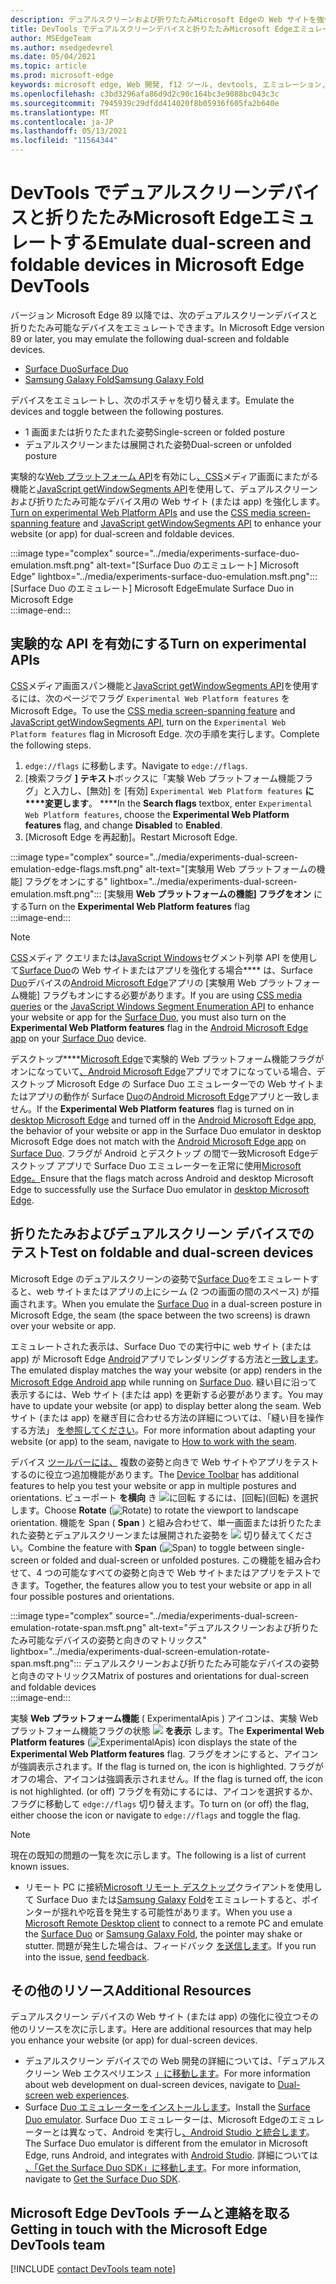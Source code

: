 ```yaml
---
description: デュアルスクリーンおよび折りたたみMicrosoft Edgeの Web サイトを強化するには、仮想デバイスを使用します。
title: DevTools でデュアルスクリーンデバイスと折りたたみMicrosoft Edgeエミュレートする
author: MSEdgeTeam
ms.author: msedgedevrel
ms.date: 05/04/2021
ms.topic: article
ms.prod: microsoft-edge
keywords: microsoft edge, Web 開発, f12 ツール, devtools, エミュレーション, デバイス, シミュレーション, モバイル, デュアルスクリーン, 折りたたみ式, Surface Duo, Samsung Galaxy Fold
ms.openlocfilehash: c3bd3296afa86d9d2c90c164bc3e9088bc043c3c
ms.sourcegitcommit: 7945939c29dfdd414020f8b05936f605fa2b640e
ms.translationtype: MT
ms.contentlocale: ja-JP
ms.lasthandoff: 05/13/2021
ms.locfileid: "11564344"
---
```

# <a name="emulate-dual-screen-and-foldable-devices-in-microsoft-edge-devtools"></a><span data-ttu-id="0142a-104">DevTools でデュアルスクリーンデバイスと折りたたみMicrosoft Edgeエミュレートする</span><span class="sxs-lookup"><span data-stu-id="0142a-104">Emulate dual-screen and foldable devices in Microsoft Edge DevTools</span></span>  

<span data-ttu-id="0142a-105">バージョン Microsoft Edge 89 以降では、次のデュアルスクリーンデバイスと折りたたみ可能なデバイスをエミュレートできます。</span><span class="sxs-lookup"><span data-stu-id="0142a-105">In Microsoft Edge version 89 or later, you may emulate the following dual-screen and foldable devices.</span></span>  

*   [<span data-ttu-id="0142a-106">Surface Duo</span><span class="sxs-lookup"><span data-stu-id="0142a-106">Surface Duo</span></span>][SurfaceDevicesDuo]  
*   [<span data-ttu-id="0142a-107">Samsung Galaxy Fold</span><span class="sxs-lookup"><span data-stu-id="0142a-107">Samsung Galaxy Fold</span></span>][SamsungMobileGalaxyFold]  
    
<span data-ttu-id="0142a-108">デバイスをエミュレートし、次のポスチャを切り替えます。</span><span class="sxs-lookup"><span data-stu-id="0142a-108">Emulate the devices and toggle between the following postures.</span></span>  

*   <span data-ttu-id="0142a-109">1 画面または折りたたまれた姿勢</span><span class="sxs-lookup"><span data-stu-id="0142a-109">Single-screen or folded posture</span></span>  
*   <span data-ttu-id="0142a-110">デュアルスクリーンまたは展開された姿勢</span><span class="sxs-lookup"><span data-stu-id="0142a-110">Dual-screen or unfolded posture</span></span>  
    
<span data-ttu-id="0142a-111">実験的な[Web プラットフォーム API](#turn-on-experimental-apis)を有効にし[、CSS][DualScreenDocsCssMedia]メディア画面にまたがる機能と[JavaScript getWindowSegments API][DualScreenDocsJSAPI]を使用して、デュアルスクリーンおよび折りたたみ可能なデバイス用の Web サイト \(または app\) を強化します。</span><span class="sxs-lookup"><span data-stu-id="0142a-111">[Turn on experimental Web Platform APIs](#turn-on-experimental-apis) and use the [CSS media screen-spanning feature][DualScreenDocsCssMedia] and [JavaScript getWindowSegments API][DualScreenDocsJSAPI] to enhance your website \(or app\) for dual-screen and foldable devices.</span></span>  

:::image type="complex" source="../media/experiments-surface-duo-emulation.msft.png" alt-text="[Surface Duo のエミュレート] Microsoft Edge" lightbox="../media/experiments-surface-duo-emulation.msft.png":::  
   <span data-ttu-id="0142a-113">[Surface Duo のエミュレート] Microsoft Edge</span><span class="sxs-lookup"><span data-stu-id="0142a-113">Emulate Surface Duo in Microsoft Edge</span></span>  
:::image-end:::  

## <a name="turn-on-experimental-apis"></a><span data-ttu-id="0142a-114">実験的な API を有効にする</span><span class="sxs-lookup"><span data-stu-id="0142a-114">Turn on experimental APIs</span></span>  

<span data-ttu-id="0142a-115">[CSS][DualScreenDocsCssMedia]メディア画面スパン機能と[JavaScript getWindowSegments API][DualScreenDocsJSAPI]を使用するには、次のページでフラグ `Experimental Web Platform features` をMicrosoft Edge。</span><span class="sxs-lookup"><span data-stu-id="0142a-115">To use the [CSS media screen-spanning feature][DualScreenDocsCssMedia] and [JavaScript getWindowSegments API][DualScreenDocsJSAPI], turn on the `Experimental Web Platform features` flag in Microsoft Edge.</span></span>  <span data-ttu-id="0142a-116">次の手順を実行します。</span><span class="sxs-lookup"><span data-stu-id="0142a-116">Complete the following steps.</span></span>  

1.  <span data-ttu-id="0142a-117">`edge://flags` に移動します。</span><span class="sxs-lookup"><span data-stu-id="0142a-117">Navigate to `edge://flags`.</span></span>  
1.  <span data-ttu-id="0142a-118">[検索フラグ **] テキスト**ボックスに「実験 Web プラットフォーム機能フラグ」と入力し、[無効] を [有効] `Experimental Web Platform features` **に\*\*\*\*変更します**。 \*\*\*\*</span><span class="sxs-lookup"><span data-stu-id="0142a-118">In the **Search flags** textbox, enter `Experimental Web Platform features`, choose the **Experimental Web Platform features** flag, and change **Disabled** to **Enabled**.</span></span>  
1.  <span data-ttu-id="0142a-119">[Microsoft Edge を再起動]。</span><span class="sxs-lookup"><span data-stu-id="0142a-119">Restart Microsoft Edge.</span></span>  
    
:::image type="complex" source="../media/experiments-dual-screen-emulation-edge-flags.msft.png" alt-text="[実験用 Web プラットフォームの機能] フラグをオンにする" lightbox="../media/experiments-dual-screen-emulation.msft.png":::
   <span data-ttu-id="0142a-121">[実験用 **Web プラットフォームの機能] フラグをオン** にする</span><span class="sxs-lookup"><span data-stu-id="0142a-121">Turn on the **Experimental Web Platform features** flag</span></span>  
:::image-end:::  

> [!NOTE]
> <span data-ttu-id="0142a-122">[CSS][DualScreenDocsCssMedia]メディア クエリまたは[JavaScript Windows][DualScreenDocsJSAPI]セグメント列挙 API を使用して[Surface Duo][SurfaceDevicesDuo]の Web サイトまたはアプリを強化する場合\*\*\*\* は、Surface [Duo][SurfaceDevicesDuo]デバイスの[Android Microsoft Edge][GooglePlayMicrosoftEdge]アプリの [実験用 Web プラットフォーム機能] フラグもオンにする必要があります。</span><span class="sxs-lookup"><span data-stu-id="0142a-122">If you are using [CSS media queries][DualScreenDocsCssMedia] or the [JavaScript Windows Segment Enumeration API][DualScreenDocsJSAPI] to enhance your website or app for the [Surface Duo][SurfaceDevicesDuo], you must also turn on the **Experimental Web Platform features** flag in the [Android Microsoft Edge app][GooglePlayMicrosoftEdge] on your [Surface Duo][SurfaceDevicesDuo] device.</span></span>  
> 
> <span data-ttu-id="0142a-123">デスクトップ\*\*\*\*[Microsoft Edge][MicrosoftEdge]で実験的 Web プラットフォーム機能フラグがオンになっていて[、Android Microsoft Edge][GooglePlayMicrosoftEdge]アプリでオフになっている場合、デスクトップ Microsoft Edge の Surface Duo エミュレーターでの Web サイトまたはアプリの動作が Surface [Duo][SurfaceDevicesDuo]の[Android Microsoft Edge][GooglePlayMicrosoftEdge]アプリと一致しません。</span><span class="sxs-lookup"><span data-stu-id="0142a-123">If the **Experimental Web Platform features** flag is turned on in [desktop Microsoft Edge][MicrosoftEdge] and turned off in the [Android Microsoft Edge app][GooglePlayMicrosoftEdge], the behavior of your website or app in the Surface Duo emulator in desktop Microsoft Edge does not match with the [Android Microsoft Edge app][GooglePlayMicrosoftEdge] on [Surface Duo][SurfaceDevicesDuo].</span></span>  <span data-ttu-id="0142a-124">フラグが Android とデスクトップ の間で一致Microsoft Edgeデスクトップ アプリで Surface Duo エミュレーターを正常に使用[Microsoft Edge。][MicrosoftEdge]</span><span class="sxs-lookup"><span data-stu-id="0142a-124">Ensure that the flags match across Android and desktop Microsoft Edge to successfully use the Surface Duo emulator in [desktop Microsoft Edge][MicrosoftEdge].</span></span>  

## <a name="test-on-foldable-and-dual-screen-devices"></a><span data-ttu-id="0142a-125">折りたたみおよびデュアルスクリーン デバイスでのテスト</span><span class="sxs-lookup"><span data-stu-id="0142a-125">Test on foldable and dual-screen devices</span></span>  

<span data-ttu-id="0142a-126">Microsoft Edge のデュアルスクリーンの姿勢で[Surface Duo][SurfaceDevicesDuo]をエミュレートすると、web サイトまたはアプリの上にシーム \(2 つの画面の間のスペース\) が描画されます。</span><span class="sxs-lookup"><span data-stu-id="0142a-126">When you emulate the [Surface Duo][SurfaceDevicesDuo] in a dual-screen posture in Microsoft Edge, the seam \(the space between the two screens\) is drawn over your website or app.</span></span>  

<span data-ttu-id="0142a-127">エミュレートされた表示は、Surface Duo での実行中に web サイト \(または app\) が Microsoft Edge [Android][GooglePlayMicrosoftEdge]アプリでレンダリングする方法と[一致します][SurfaceDevicesDuo]。</span><span class="sxs-lookup"><span data-stu-id="0142a-127">The emulated display matches the way your website \(or app\) renders in the [Microsoft Edge Android app][GooglePlayMicrosoftEdge] while running on [Surface Duo][SurfaceDevicesDuo].</span></span>  <span data-ttu-id="0142a-128">縫い目に沿って表示するには、Web サイト \(または app\) を更新する必要があります。</span><span class="sxs-lookup"><span data-stu-id="0142a-128">You may have to update your website \(or app\) to display better along the seam.</span></span>  <span data-ttu-id="0142a-129">Web サイト \(または app\) を継ぎ目に合わせる方法の詳細については、「縫い目を操作する方法」 [を参照してください][DualScreenIntroductionHowWorkSeam]。</span><span class="sxs-lookup"><span data-stu-id="0142a-129">For more information about adapting your website \(or app\) to the seam, navigate to [How to work with the seam][DualScreenIntroductionHowWorkSeam].</span></span>  

<span data-ttu-id="0142a-130">デバイス [ツールバーには、][DevtoolsDeviceModeIndexSimulateMobileViewport] 複数の姿勢と向きで Web サイトやアプリをテストするのに役立つ追加機能があります。</span><span class="sxs-lookup"><span data-stu-id="0142a-130">The [Device Toolbar][DevtoolsDeviceModeIndexSimulateMobileViewport] has additional features to help you test your website or app in multiple postures and orientations.</span></span>  <span data-ttu-id="0142a-131">ビューポート **を横向** き ![ に回転 ](../media/rotate-dark-icon.msft.png) するには、[回転]\(回転\) を選択します。</span><span class="sxs-lookup"><span data-stu-id="0142a-131">Choose **Rotate** \(![Rotate](../media/rotate-dark-icon.msft.png)\) to rotate the viewport to landscape orientation.</span></span> <span data-ttu-id="0142a-132">機能を Span \( **Span** \) と組み合わせて、単一画面または折りたたまれた姿勢とデュアルスクリーンまたは展開された姿勢を ![ ](../media/span-dark-icon.msft.png) 切り替えてください。</span><span class="sxs-lookup"><span data-stu-id="0142a-132">Combine the feature with **Span** \(![Span](../media/span-dark-icon.msft.png)\) to toggle between single-screen or folded and dual-screen or unfolded postures.</span></span>  <span data-ttu-id="0142a-133">この機能を組み合わせて、4 つの可能なすべての姿勢と向きで Web サイトまたはアプリをテストできます。</span><span class="sxs-lookup"><span data-stu-id="0142a-133">Together, the features allow you to test your website or app in all four possible postures and orientations.</span></span>  

:::image type="complex" source="../media/experiments-dual-screen-emulation-rotate-span.msft.png" alt-text="デュアルスクリーンおよび折りたたみ可能なデバイスの姿勢と向きのマトリックス" lightbox="../media/experiments-dual-screen-emulation-rotate-span.msft.png":::
   <span data-ttu-id="0142a-135">デュアルスクリーンおよび折りたたみ可能なデバイスの姿勢と向きのマトリックス</span><span class="sxs-lookup"><span data-stu-id="0142a-135">Matrix of postures and orientations for dual-screen and foldable devices</span></span>  
:::image-end:::  

<span data-ttu-id="0142a-136">実験 **Web プラットフォーム機能** \( ExperimentalApis \) アイコンは、実験 Web プラットフォーム機能フラグの状態 ![ ](../media/experimental-apis-dark-icon.msft.png) **を表示** します。</span><span class="sxs-lookup"><span data-stu-id="0142a-136">The **Experimental Web Platform features** \(![ExperimentalApis](../media/experimental-apis-dark-icon.msft.png)\) icon displays the state of the **Experimental Web Platform features** flag.</span></span>  <span data-ttu-id="0142a-137">フラグをオンにすると、アイコンが強調表示されます。</span><span class="sxs-lookup"><span data-stu-id="0142a-137">If the flag is turned on, the icon is highlighted.</span></span>  <span data-ttu-id="0142a-138">フラグがオフの場合、アイコンは強調表示されません。</span><span class="sxs-lookup"><span data-stu-id="0142a-138">If the flag is turned off, the icon is not highlighted.</span></span>  <span data-ttu-id="0142a-139">\(or off\) フラグを有効にするには、アイコンを選択するか、フラグに移動して `edge://flags` 切り替えます。</span><span class="sxs-lookup"><span data-stu-id="0142a-139">To turn on \(or off\) the flag, either choose the icon or navigate to `edge://flags` and toggle the flag.</span></span>  

> [!NOTE]
> <span data-ttu-id="0142a-140">現在の既知の問題の一覧を次に示します。</span><span class="sxs-lookup"><span data-stu-id="0142a-140">The following is a list of current known issues.</span></span>  
> 
> *   <span data-ttu-id="0142a-141">リモート PC に接続[Microsoft リモート デスクトップ][RemoteDesktopClientDocs]クライアントを使用して Surface Duo または[Samsung Galaxy][SurfaceDevicesDuo] [Fold][SamsungMobileGalaxyFold]をエミュレートすると、ポインターが揺れや吃音を発生する可能性があります。</span><span class="sxs-lookup"><span data-stu-id="0142a-141">When you use a [Microsoft Remote Desktop client][RemoteDesktopClientDocs] to connect to a remote PC and emulate the [Surface Duo][SurfaceDevicesDuo] or [Samsung Galaxy Fold][SamsungMobileGalaxyFold], the pointer may shake or stutter.</span></span>  <span data-ttu-id="0142a-142">問題が発生した場合は、フィードバック [を送信します](#getting-in-touch-with-the-microsoft-edge-devtools-team)。</span><span class="sxs-lookup"><span data-stu-id="0142a-142">If you run into the issue, [send feedback](#getting-in-touch-with-the-microsoft-edge-devtools-team).</span></span>  

## <a name="additional-resources"></a><span data-ttu-id="0142a-143">その他のリソース</span><span class="sxs-lookup"><span data-stu-id="0142a-143">Additional Resources</span></span>  

<span data-ttu-id="0142a-144">デュアルスクリーン デバイスの Web サイト \(または app\) の強化に役立つその他のリソースを次に示します。</span><span class="sxs-lookup"><span data-stu-id="0142a-144">Here are additional resources that may help you enhance your website \(or app\) for dual-screen devices.</span></span>  

*   <span data-ttu-id="0142a-145">デュアルスクリーン デバイスでの Web 開発の詳細については、「デュアルスクリーン Web エクスペリエンス [」に移動します][DualScreenWebIndex]。</span><span class="sxs-lookup"><span data-stu-id="0142a-145">For more information about web development on dual-screen devices, navigate to [Dual-screen web experiences][DualScreenWebIndex].</span></span>  
*   <span data-ttu-id="0142a-146">Surface [Duo エミュレーターをインストールします][DualScreenAndroidUseEmulator]。</span><span class="sxs-lookup"><span data-stu-id="0142a-146">Install the [Surface Duo emulator][DualScreenAndroidUseEmulator].</span></span>  <span data-ttu-id="0142a-147">Surface Duo エミュレーターは、Microsoft Edgeのエミュレーターとは異なって、Android を実行し[、Android Studio と統合します][AndroidDeveloperStudio]。</span><span class="sxs-lookup"><span data-stu-id="0142a-147">The Surface Duo emulator is different from the emulator in Microsoft Edge, runs Android, and integrates with [Android Studio][AndroidDeveloperStudio].</span></span>  <span data-ttu-id="0142a-148">詳細については [、「Get the Surface Duo SDK」に移動します][DualScreenAndroidGetDuoSdk]。</span><span class="sxs-lookup"><span data-stu-id="0142a-148">For more information, navigate to [Get the Surface Duo SDK][DualScreenAndroidGetDuoSdk].</span></span>  

## <a name="getting-in-touch-with-the-microsoft-edge-devtools-team"></a><span data-ttu-id="0142a-149">Microsoft Edge DevTools チームと連絡を取る</span><span class="sxs-lookup"><span data-stu-id="0142a-149">Getting in touch with the Microsoft Edge DevTools team</span></span>  

[!INCLUDE [contact DevTools team note](../includes/contact-devtools-team-note.md)]  

<!-- links -->  

[DevtoolsDeviceModeIndexSimulateMobileViewport]: ../device-mode/index.md#simulate-a-mobile-viewport "DevTools アプリケーションでデバイス モードでモバイル Microsoft Edgeをシミュレート|Microsoft Edge"  

[DualScreenWebIndex]: /dual-screen/web/index "デュアルスクリーン Web エクスペリエンス|Microsoft Docs"  
[DualScreenAndroidGetDuoSdk]: /dual-screen/android/get-duo-sdk "Surface Duo エミュレーターの|Microsoft Docs"  
[DualScreenIntroductionHowWorkSeam]: /dual-screen/introduction#how-to-work-with-the-seam "シームを処理する方法 - デュアルスクリーン デバイスの概要 | Microsoft Docs"  
[DualScreenAndroidUseEmulator]: /dual-screen/android/use-emulator "Surface Duo エミュレーターを使用|Microsoft Docs"  
[DualScreenDocsCssMedia]: /dual-screen/web/css-media-spanning "デュアルスクリーン検出のための CSS メディアのスクリーンスパニング機能 | Microsoft Docs"  
[DualScreenDocsJSAPI]: /dual-screen/web/javascript-getwindowsegments "デュアルスクリーン デバイスのための getWindowSegments JavaScript API | Microsoft Docs"  

[RemoteDesktopClientDocs]: /windows-server/remote/remote-desktop-services/clients/remote-desktop-clients "リモート デスクトップ クライアントの|Microsoft Docs"

[MicrosoftEdge]: https://www.microsoft.com/edge "Microsoft Edge"  

[SurfaceDevicesDuo]: https://www.microsoft.com/surface/devices/surface-duo "Surface Duo |Microsoft Surface"  

[AndroidDeveloperStudio]: https://developer.android.com/studio/ "Android Studio"  

[GooglePlayMicrosoftEdge]: https://play.google.com/store/apps/details?id=com.microsoft.emmx "Microsoft Edge |Google Play"  

[SamsungMobileGalaxyFold]: https://www.samsung.com/global/galaxy/galaxy-fold "Galaxy Fold |Samsung"  
